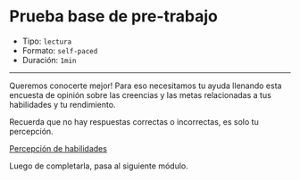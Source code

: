 # Prueba base de pre-trabajo

* Tipo: `lectura`
* Formato: `self-paced`
* Duración: `1min`

***

Queremos conocerte mejor! Para eso necesitamos tu ayuda llenando esta encuesta
de opinión sobre las creencias y las metas relacionadas a tus habilidades y tu
rendimiento.

Recuerda que no hay respuestas correctas o incorrectas, es solo tu percepción.

[Percepción de habilidades](https://laboratoria.typeform.com/to/YUP758?email=xxxxx&fname=xxxxx&city=xxxxx&flow=xxxxx)

Luego de completarla, pasa al siguiente módulo.
